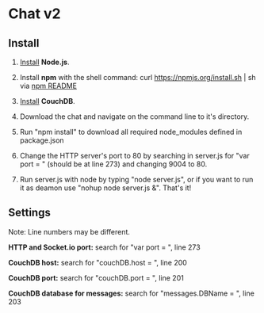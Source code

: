 # Chat v2

## Install

1. [Install](http://github.com/joyent/node/wiki/Installing-Node.js-via-package-manager) **Node.js**.

2. Install **npm** with the shell command:
	curl https://npmjs.org/install.sh | sh 
via [npm README](https://npmjs.org/doc/README.html#Fancy-Install-Unix)

3. [Install](http://wiki.apache.org/couchdb/Installation) **CouchDB**.

4. Download the chat and navigate on the command line to it's directory.

5. Run "npm install" to download all required node_modules defined in package.json

6. Change the HTTP server's port to 80 by searching in server.js for "var port = " (should be at line 273) and changing 9004 to 80.

7. Run server.js with node by typing "node server.js", or if you want to run it as deamon use "nohup node server.js &". That's it!

## Settings

Note: Line numbers may be different.

**HTTP and Socket.io port:** search for "var port = ", line 273

**CouchDB host:** search for "couchDB.host = ", line 200

**CouchDB port:** search for "couchDB.port = ", line 201

**CouchDB database for messages:** search for "messages.DBName = ", line 203
